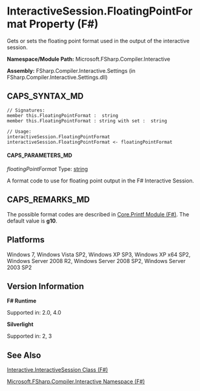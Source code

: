 # InteractiveSession.FloatingPointFormat Property (F#)

Gets or sets the floating point format used in the output of the interactive session.

**Namespace/Module Path:** Microsoft.FSharp.Compiler.Interactive

**Assembly:** FSharp.Compiler.Interactive.Settings (in FSharp.Compiler.Interactive.Settings.dll)


## CAPS_SYNTAX_MD

```
// Signatures:
member this.FloatingPointFormat :  string
member this.FloatingPointFormat : string with set :  string

// Usage:
interactiveSession.FloatingPointFormat
interactiveSession.FloatingPointFormat <- floatingPointFormat
```

#### CAPS_PARAMETERS_MD
*floatingPointFormat*
Type: [string](http://msdn.microsoft.com/en-us/library/12b97856-ec80-4f70-a018-afb0753f755a)


A format code to use for floating point output in the F# Interactive Session.




## CAPS_REMARKS_MD
The possible format codes are described in [Core.Printf Module &#40;F&#35;&#41;](Core.Printf+Module+%28F%23%29.md). The default value is **g10**.


## Platforms
Windows 7, Windows Vista SP2, Windows XP SP3, Windows XP x64 SP2, Windows Server 2008 R2, Windows Server 2008 SP2, Windows Server 2003 SP2


## Version Information
**F# Runtime**

Supported in: 2.0, 4.0

**Silverlight**

Supported in: 2, 3


## See Also
[Interactive.InteractiveSession Class &#40;F&#35;&#41;](Interactive.InteractiveSession+Class+%28F%23%29.md)

[Microsoft.FSharp.Compiler.Interactive Namespace &#40;F&#35;&#41;](Microsoft.FSharp.Compiler.Interactive+Namespace+%28F%23%29.md)

